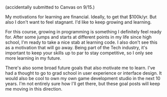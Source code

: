 (accidentally submitted to Canvas on 9/15.)

My motivations for learning are financial. Ideally, to get that $100k/yr. But also I don't want to feel stagnant. I'd like to keep growing and learning. 

For this course, growing in programming is something I definitely feel ready for. After some jumps and starts at different points in my life since high school, I'm ready to take a nice stab at learning code. I also don't see this as a motivation that will go away. Being part of the Tech industry, it's important to keep your skills up to par to stay competitive, so I only see more learning in my future. 

There's also some broad future goals that also motivate me to learn. I've had a thought to go to grad school in user experience or interface design. It would also be cool to own my own game development studio in the next 10 years. I'm not entirely sure how I'll get there, but these goal posts will keep me moving in this direction.